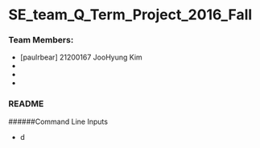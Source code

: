 # SE_team_Q_Term_Project_2016_Fall

### Team Members:
* [paulrbear] 21200167 JooHyung Kim
* 
*
*

### README

######Command Line Inputs

* d
